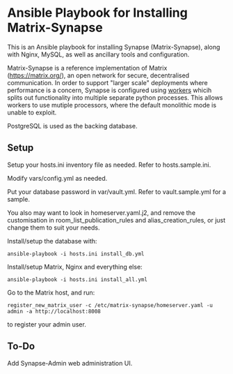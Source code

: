 # Ansible Playbook for Installing Matrix-Synapse

This is an Ansible playbook for installing Synapse (Matrix-Synapse), along with Nginx, MySQL, as well as
ancillary tools and configuration.

Matrix-Synapse is a reference implementation of Matrix (https://matrix.org/), an open network
for secure, decentralised communication. In order to support "larger scale" deployments where performance
is a concern, Synapse is configured using
[workers](https://github.com/matrix-org/synapse/blob/develop/docs/workers.md) whicih splits out functionality
into multiple separate python processes. This allows workers to use mutiple processors, where the default
monolithic mode is unable to exploit.

PostgreSQL is used as the backing database.

## Setup

Setup your hosts.ini inventory file as needed. Refer to hosts.sample.ini.

Modify vars/config.yml as needed.

Put your database password in var/vault.yml. Refer to vault.sample.yml for a sample.

You also may want to look in homeserver.yaml.j2, and remove the customisation in room_list_publication_rules and alias_creation_rules, or just change them to suit your needs.

Install/setup the database with:

```
ansible-playbook -i hosts.ini install_db.yml
```

Install/setup Matrix, Nginx and everything else:

```
ansible-playbook -i hosts.ini install_all.yml
```

Go to the Matrix host, and run:

```
register_new_matrix_user -c /etc/matrix-synapse/homeserver.yaml -u admin -a http://localhost:8008
```

to register your admin user.

## To-Do

Add Synapse-Admin web administration UI.
